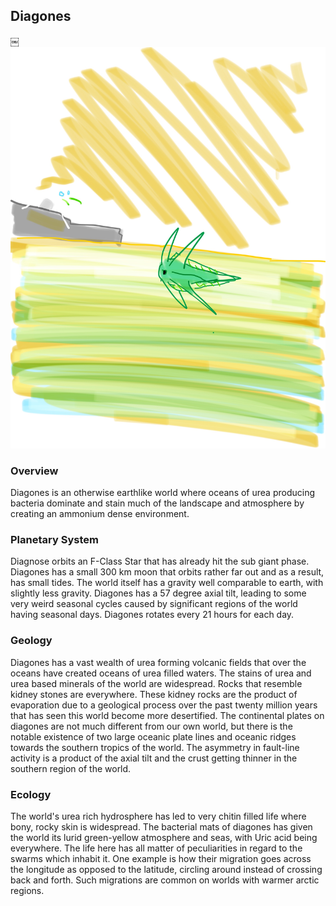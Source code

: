 ## Diagones

￼![Pee World](/Stellar_Abyss_Setting_Bible/Photo_Directory/Diagones.JPG "Pee World")

### Overview

Diagones is an otherwise earthlike world where oceans of urea producing bacteria dominate and stain much of the landscape and atmosphere by creating an ammonium dense environment.

### Planetary System

Diagnose orbits an F-Class Star that has already hit the sub giant phase.  Diagones has a small 300 km moon that orbits rather far out and as a result, has small tides.  The world itself has a gravity well comparable to earth, with slightly less gravity.  Diagones has a 57 degree axial tilt, leading to some very weird seasonal cycles caused by significant regions of the world having seasonal days.  Diagones rotates every 21 hours for each day.

### Geology

Diagones has a vast wealth of urea forming volcanic fields that over the oceans have created oceans of urea filled waters.  The stains of urea and urea based minerals of the world are widespread.  Rocks that resemble kidney stones are everywhere.  These kidney rocks are the product of evaporation due to a geological process over the past twenty million years that has seen this world become more desertified.  The continental plates on diagones are not much different from our own world, but there is the notable existence of two large oceanic plate lines and oceanic ridges towards the southern tropics of the world.  The asymmetry in fault-line activity is a product of the axial tilt and the crust getting thinner in the southern region of the world.  

### Ecology

The world's urea rich hydrosphere has led to very chitin filled life where bony, rocky skin is widespread.  The bacterial mats of diagones has given the world its lurid green-yellow atmosphere and seas, with Uric acid being everywhere.  The life here has all matter of peculiarities in regard to the swarms which inhabit it.  One example is how their migration goes across the longitude as opposed to the latitude, circling around instead of crossing back and forth.  Such migrations are common on worlds with warmer arctic regions.

